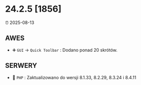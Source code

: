 # 24.2.5 [1856]

⏰ 2025-08-13

## AWES
- ➕ `GUI` -> `Quick Toolbar` : Dodano ponad 20 skrótów.

## SERWERY
- 🔄 `PHP` : Zaktualizowano do wersji 8.1.33, 8.2.29, 8.3.24 i 8.4.11
